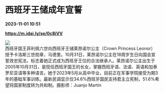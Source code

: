 # 西班牙王储成年宣誓

**2023-11-01 10:51**

**https://m.idai.ly/se/0c8iVV**

![](http://pic.yupoo.com/fotomag/391a38a3/69272d0c.jpg)  
西班牙国王菲利佩六世向西班牙王储莱昂诺尔公主（Crown Princess Leonor）授予卡洛斯三世勋章，马德里。10月31日，莱昂诺尔公主在18周岁生日向国会宣誓效忠宪法，标志着她正式成为西班牙王位的合法继承人。莱昂诺尔公主出生于2005年10月31日，是现任西班牙国王的长女，掌握西班牙语、法语、英语和加泰罗尼亚语等多种语言。她于2023年5月从高中毕业，目前正在军事学院接受为期3年的基础军事训练。最新民调显示仅34.6%西班牙国民支持君主立宪制，51.6%希望将国家制度转为共和制。摄影师：Juanjo Martin